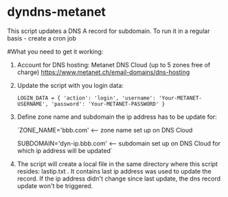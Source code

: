 # dyndns-metanet
This script updates a DNS A record for subdomain.
To run it in a regular basis - create a cron job

#What you need to get it working:

1. Account for DNS hosting: Metanet DNS Cloud (up to 5 zones free of charge)
	https://www.metanet.ch/email-domains/dns-hosting

1. Update the script with you login data:

	`LOGIN_DATA = {
	  'action': 'login',
	  'username': 'Your-METANET-USERNAME',
	  'password': 'Your-METANET-PASSWORD'
	}`

1. Define zone name and subdomain the ip address has to be update for:
	
	`ZONE_NAME='bbb.com' <-- zone name set up on DNS Cloud

	 SUBDOMAIN='dyn-ip.bbb.com' <-- subdomain set up on DNS Cloud for which ip address will be updated`
1. The script will create a local file in the same directory where this script resides: lastip.txt . It contains last ip address was used to update the record. If the ip address didn't change since last update, the dns record update won't be triggered.


